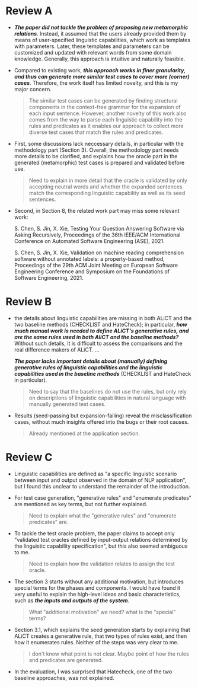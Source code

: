 Review A
==========
- ***The paper did not tackle the problem of proposing new metamorphic 
  relations***. Instead, it assumed that the users already provided them 
  by means of user-specified linguistic capabilities, which work as 
  templates with parameters. Later, these templates and parameters can be 
  customized and updated with relevant words from some domain knowledge. 
  Generally, this approach is intuitive and naturally feasible.

- Compared to existing work, ***this approach works in finer granularity, 
  and thus can generate more similar test cases to cover more (corner) cases***.
  Therefore, the work itself has limited novelty, and this is my major concern.
  >The similar test cases can be generated by finding structural components in the context-free grammar for the expansion of each input sentence. However, another novelty of this work also comes from the way to parse each linguistic capability into the rules and predicates as it enables our approach to collect more diverse test cases that match the rules and predicates.

- First, some discussions lack neccessary details, in particular with the
  methodology part (Section 3). Overall, the methodology part needs more details 
  to be clarified, and explains how the oracle part in the generated (metamorphic) 
  test cases is prepared and validated before use.
  > Need to explain in more detail that the oracle is validated by only accepting neutral words and whether the expanded sentences match the corresponding linguistic capability as well as its seed sentences.

- Second, in Section 8, the related work part may miss some relevant work:

  S. Chen, S. Jin, X. Xie, Testing Your Question Answering Software via
  Asking Recursively, Proceedings of the 36th IEEE/ACM International
  Conference on Automated Software Engineering (ASE), 2021.

  S. Chen, S. Jin, X. Xie, Validation on machine reading comprehension
  software without annotated labels: a property-based method,
  Proceedings of the 29th ACM Joint Meeting on European Software
  Engineering Conference and Symposium on the Foundations of Software
  Engineering, 2021.


Review B
==========
- the details about linguistic capabilities are missing in both ALiCT 
  and the two baseline methods (CHECKLIST and HateCheck);
  in particular, ***how much manual work is needed to define ALiCT's
  generative rules, and are the same rules used in both AliCT and the
  baseline methods?*** Without such details, it is difficult to assess the comparisons and the real difference makers of ALiCT. ...
  
  ***The paper lacks important details about (manually) defining
  generative rules of linguistic capabilities and the linguistic capabilities used in the baseline methods*** (CHECKLIST and HateCheck in particular).
  > Need to say that the baselines do not use the rules, but only rely on descriptions of linguistic capabilities in natural language with manually generated test cases.

- Results (seed-passing but expansion-failing) reveal 
  the misclassification cases, without much insights offered into the bugs or their root causes.
  > Already mentioned at the application section.


Review C
==========
- Linguistic capabilities are defined as "a specific linguistic scenario 
  between input and output observed in the domain of NLP application", 
  but I found this unclear to understand the remainder of the introduction.

- For test case generation, "generative rules" and "enumerate predicates" 
  are mentioned as key terms, but not further explained.
  > Need to explain what the "generative rules" and "enumerate predicates" are.

- To tackle the test oracle problem, the paper claims to accept only 
  "validated test oracles defined by input-output relations determined by 
  the linguistic capability specification", but this also seemed ambiguous to me.
  > Need to explain how the validation relates to assign the test oracle.

- The section 3 starts without any additional motivation, 
  but introduces special terms for the phases and components.
  I would have found it very useful to explain the high-level ideas 
  and basic characteristics, such as ***the inputs and outputs of the system***.
  > What "additional motivation" we need? what is the "special" terms?

- Section 3.1, which explains the seed generation starts by explaining
  that ALiCT creates a generative rule, that two types of rules exist,
  and then how it enumerates rules. Neither of the steps was very clear to me.
  > I don't know what point is not clear. Maybe point of how the rules and predicates are generated.

- In the evaluation, I was surprised that Hatecheck, one of the two 
  baseline approaches, was not explained.
  